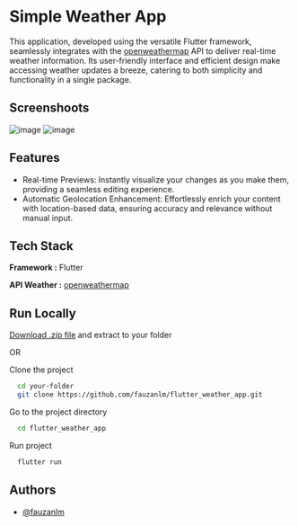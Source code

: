 
# Simple Weather App

This application, developed using the versatile Flutter framework, seamlessly integrates with the [openweathermap](https://openweathermap.org/) API to deliver real-time weather information. Its user-friendly interface and efficient design make accessing weather updates a breeze, catering to both simplicity and functionality in a single package. 


## Screenshoots
![image](https://github.com/mhmmdfzn14/flutter-weather-app/assets/70043864/7f8b1852-1215-4ff2-a4a0-d75158c10155)
![image](https://github.com/mhmmdfzn14/flutter-weather-app/assets/70043864/cc497f97-4eec-48d5-ae19-f1b469b2e80f)



## Features

- Real-time Previews: Instantly visualize your changes as you make them, providing a seamless editing experience.
- Automatic Geolocation Enhancement: Effortlessly enrich your content with location-based data, ensuring accuracy and relevance without manual input.


## Tech Stack

**Framework :** Flutter

**API Weather :** [openweathermap](https://openweathermap.org/)


## Run Locally


[Download .zip file](https://github.com/fauzanlm/flutter_weather_app/archive/refs/heads/main.zip) and extract to your folder

OR

Clone the project


```bash
  cd your-folder
  git clone https://github.com/fauzanlm/flutter_weather_app.git
```

Go to the project directory

```bash
  cd flutter_weather_app
```

Run project

```bash
  flutter run
```


## Authors

- [@fauzanlm](https://www.github.com/fauzanlm)


